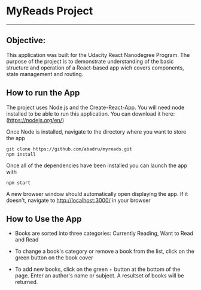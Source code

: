 # MyReads Project

---

## Objective:

This application was built for the Udacity React Nanodegree Program. The purpose of the project is to demonstrate understanding of the basic structure and operation of a React-based app wich covers components, state management and routing.

## How to run the App


The project uses Node.js and the Create-React-App. You will need node installed to be able to run this application. You can download it here: (https://nodejs.org/en/)

Once Node is installed, navigate to the directory where you want to store the app

```
git clone https://github.com/abadru/myreads.git
npm install
```

Once all of the dependencies have been installed you can launch the app with

```
npm start
```

A new browser window should automatically open displaying the app. If it doesn't, navigate to [http://localhost:3000/](http://localhost:3000/) in your browser


## How to Use the App

- Books are sorted into three categories: Currently Reading, Want to Read and Read
- To change a book's category or remove a book from the list, click on the green button on the book cover

- To add new books, click on the green + button at the bottom of the page.
  Enter an author's name or subject. A resultset of books will be returned.